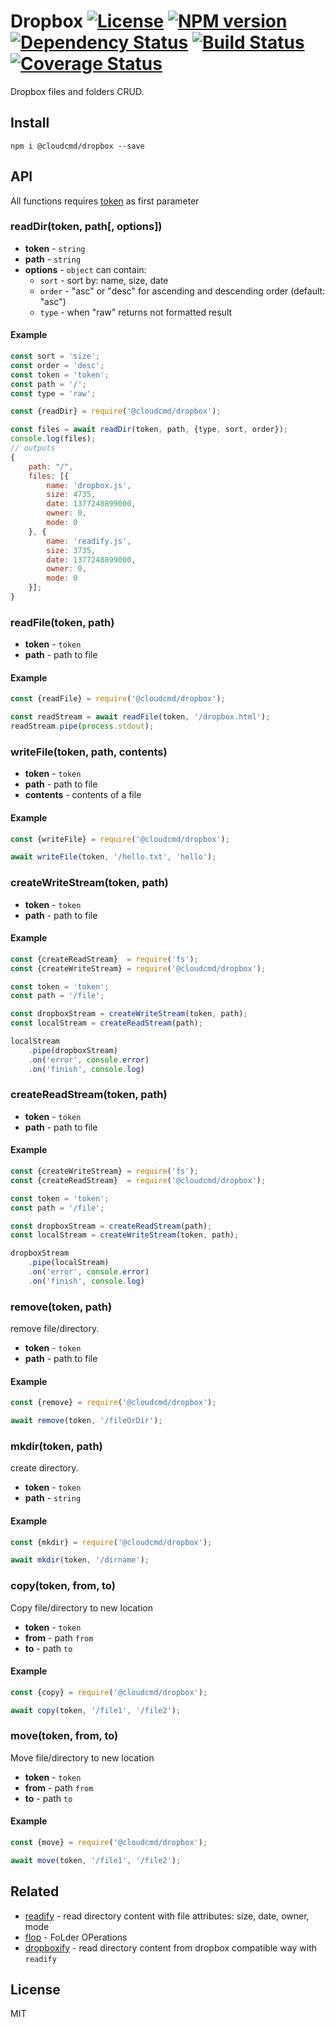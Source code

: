 # Dropbox [![License][LicenseIMGURL]][LicenseURL] [![NPM version][NPMIMGURL]][NPMURL] [![Dependency Status][DependencyStatusIMGURL]][DependencyStatusURL] [![Build Status][BuildStatusIMGURL]][BuildStatusURL] [![Coverage Status][CoverageIMGURL]][CoverageURL]

[NPMIMGURL]:                https://img.shields.io/npm/v/@cloudcmd/dropbox.svg?style=flat
[BuildStatusIMGURL]:        https://img.shields.io/travis/cloudcmd/dropbox/master.svg?style=flat
[DependencyStatusIMGURL]:   https://img.shields.io/david/cloudcmd/dropbox.svg?style=flat
[LicenseIMGURL]:            https://img.shields.io/badge/license-MIT-317BF9.svg?style=flat
[NPMURL]:                   https://npmjs.org/package/@cloudcmd/dropbox "npm"
[BuildStatusURL]:           https://travis-ci.org/cloudcmd/dropbox  "Build Status"
[DependencyStatusURL]:      https://david-dm.org/cloudcmd/dropbox "Dependency Status"
[LicenseURL]:               https://tldrlegal.com/license/mit-license "MIT License"

[CoverageURL]:              https://coveralls.io/github/cloudcmd/dropbox?branch=master
[CoverageIMGURL]:           https://coveralls.io/repos/cloudcmd/dropbox/badge.svg?branch=master&service=github

Dropbox files and folders CRUD.

## Install

```
npm i @cloudcmd/dropbox --save
```

## API

All functions requires [token](https://blogs.dropbox.com/developers/2014/05/generate-an-access-token-for-your-own-account/) as first parameter

### readDir(token, path[, options])

- **token** - `string`
- **path** - `string`
- **options** - `object` can contain:
  - `sort` - sort by: name, size, date
  - `order` - "asc" or "desc" for ascending and descending order (default: "asc")
  - `type` - when "raw" returns not formatted result

#### Example

```js
const sort = 'size';
const order = 'desc';
const token = 'token';
const path = '/';
const type = 'raw';

const {readDir} = require('@cloudcmd/dropbox');

const files = await readDir(token, path, {type, sort, order});
console.log(files);
// outputs
{
    path: "/",
    files: [{
        name: 'dropbox.js',
        size: 4735,
        date: 1377248899000,
        owner: 0,
        mode: 0
    }, {
        name: 'readify.js',
        size: 3735,
        date: 1377248899000,
        owner: 0,
        mode: 0
    }];
}
```

### readFile(token, path)

- **token** - `token`
- **path** - path to file

#### Example

```js
const {readFile} = require('@cloudcmd/dropbox');

const readStream = await readFile(token, '/dropbox.html');
readStream.pipe(process.stdout);
```

### writeFile(token, path, contents)

- **token** - `token`
- **path** - path to file
- **contents** - contents of a file

#### Example

```js
const {writeFile} = require('@cloudcmd/dropbox');

await writeFile(token, '/hello.txt', 'hello');
```

### createWriteStream(token, path)

- **token** - `token`
- **path** - path to file

#### Example

```js
const {createReadStream}  = require('fs');
const {createWriteStream} = require('@cloudcmd/dropbox');

const token = 'token';
const path = '/file';

const dropboxStream = createWriteStream(token, path);
const localStream = createReadStream(path);

localStream
    .pipe(dropboxStream)
    .on('error', console.error)
    .on('finish', console.log)
```

### createReadStream(token, path)

- **token** - `token`
- **path** - path to file

#### Example

```js
const {createWriteStream} = require('fs');
const {createReadStream}  = require('@cloudcmd/dropbox');

const token = 'token';
const path = '/file';

const dropboxStream = createReadStream(path);
const localStream = createWriteStream(token, path);

dropboxStream
    .pipe(localStream)
    .on('error', console.error)
    .on('finish', console.log)
```

### remove(token, path)

remove file/directory.

- **token** - `token`
- **path** - path to file

#### Example

```js
const {remove} = require('@cloudcmd/dropbox');

await remove(token, '/fileOrDir');
```

### mkdir(token, path)

create directory.

- **token** - `token`
- **path** - `string`

#### Example

```js
const {mkdir} = require('@cloudcmd/dropbox');

await mkdir(token, '/dirname');
```

### copy(token, from, to)

Copy file/directory to new location

- **token** - `token`
- **from** - path `from`
- **to** - path `to`

#### Example

```js
const {copy} = require('@cloudcmd/dropbox');

await copy(token, '/file1', '/file2');
```

### move(token, from, to)

Move file/directory to new location

- **token** - `token`
- **from** - path `from`
- **to** - path `to`

#### Example

```js
const {move} = require('@cloudcmd/dropbox');

await move(token, '/file1', '/file2');
```

## Related

- [readify](https://github.com/coderaiser/readify "readify") - read directory content with file attributes: size, date, owner, mode
- [flop](https://github.com/coderaiser/flop "flop") - FoLder OPerations
- [dropboxify](https://github.com/coderaiser/dropboxify "dropboxify") - read directory content from dropbox compatible way with `readify`

## License

MIT

